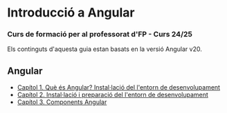 # Introducció a Angular
### Curs de formació per al professorat d'FP - Curs 24/25

Els continguts d'aquesta guia estan basats en la versió Angular v20.

## Angular
* [Capítol 1. Què és Angular? Instal·lació del l'entorn de desenvolupament](chapter01.md)
* [Capítol 2. Instal·lació i preparació del l'entorn de desenvolupament](chapter02.md)
* [Capítol 3. Components Angular](chapter03.md)
<!--
* [Capítol 1. Què és Angular. Instal·lació del l'entorn de desenvolupament](chapter01.md)
* [Capítol 1. Format JSON i LocalStorage](chapter1.md)
* [Capítol 2. Components Angular](chapter2.md)
* [Capítol 3. Estils externs](chapter3.md)
* [Capítol 4. *Routing*](chapter4.md)
* [Capítol 5. Patró *MVC*](chapter5.md)
* [Capítol 6. Lectura d'un fitxer JSON](chapter6.md)
* [Capítol 7. Accés a un servei web (API REST)](chapter7.md)
* [Capítol 8. Firebase](chapter8.md)
* [Capítol 9. Guardes de ruta](chapter9.md)
* [Capítol 10. Workspace: una aplicació, múltiples GUI](chapter10.md)
* [Capítol 11. Publicació d'una aplicació Angular a GitHub Pages](chapter11.md)
-->

<!--
## Llicència
 <p xmlns:cc="http://creativecommons.org/ns#" xmlns:dct="http://purl.org/dc/terms/"><a property="dct:title" rel="cc:attributionURL" href="https://macervero.gitbook.io/guia-angular-2023-2024/">Guia Angular - Ionic 2023/2024</a> by <a rel="cc:attributionURL dct:creator" property="cc:attributionName" href="https://www.linkedin.com/in/macervero/">Maria dels Àngels Cerveró Abelló</a> is licensed under <a href="http://creativecommons.org/licenses/by-nc-sa/4.0/?ref=chooser-v1" target="_blank" rel="license noopener noreferrer" style="display:inline-block;">Attribution-NonCommercial-ShareAlike 4.0 International<img style="height:8px!important;margin-left:3px;vertical-align:text-bottom;" src="https://mirrors.creativecommons.org/presskit/icons/cc.svg?ref=chooser-v1"><img style="height:8px!important;margin-left:3px;vertical-align:text-bottom;" src="https://mirrors.creativecommons.org/presskit/icons/by.svg?ref=chooser-v1"><img style="height:8px!important;margin-left:3px;vertical-align:text-bottom;" src="https://mirrors.creativecommons.org/presskit/icons/nc.svg?ref=chooser-v1"><img style="height:8px!important;margin-left:3px;vertical-align:text-bottom;" src="https://mirrors.creativecommons.org/presskit/icons/sa.svg?ref=chooser-v1"></a></p>
 -->